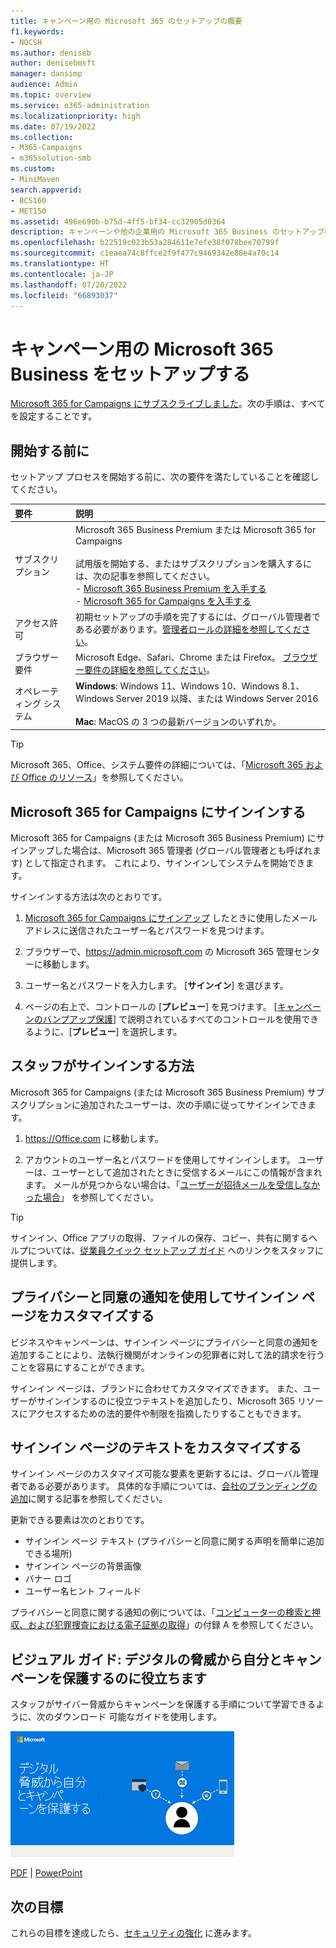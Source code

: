```yaml
---
title: キャンペーン用の Microsoft 365 のセットアップの概要
f1.keywords:
- NOCSH
ms.author: deniseb
author: denisebmsft
manager: dansimp
audience: Admin
ms.topic: overview
ms.service: o365-administration
ms.localizationpriority: high
ms.date: 07/19/2022
ms.collection:
- M365-Campaigns
- m365solution-smb
ms.custom:
- MiniMaven
search.appverid:
- BCS160
- MET150
ms.assetid: 496e690b-b75d-4ff5-bf34-cc32905d0364
description: キャンペーンや他の企業用の Microsoft 365 Business のセットアップの概要
ms.openlocfilehash: b22519c023b53a284611e7efe38f078bee70799f
ms.sourcegitcommit: c1eaea74c8ffce2f9f477c9469342e88e4a70c14
ms.translationtype: HT
ms.contentlocale: ja-JP
ms.lasthandoff: 07/20/2022
ms.locfileid: "66893037"
---
```

# <a name="setup-for-microsoft-365-business-for-campaigns"></a>キャンペーン用の Microsoft 365 Business をセットアップする

[Microsoft 365 for Campaigns にサブスクライブしました](get-microsoft-365-campaigns.md)。次の手順は、すべてを設定することです。

## <a name="before-you-begin"></a>開始する前に

セットアップ プロセスを開始する前に、次の要件を満たしていることを確認してください。

| 要件 | 説明 |
|:---|:---|
| サブスクリプション | Microsoft 365 Business Premium または Microsoft 365 for Campaigns <br/><br/> 試用版を開始する、またはサブスクリプションを購入するには、次の記事を参照してください。 <br/>- [Microsoft 365 Business Premium を入手する](get-microsoft-365-business-premium.md)<br/>- [Microsoft 365 for Campaigns を入手する](get-microsoft-365-campaigns.md) |
| アクセス許可  | 初期セットアップの手順を完了するには、グローバル管理者である必要があります。[管理者ロールの詳細を参照してください](../admin/add-users/about-admin-roles.md)。 |
| ブラウザー要件 | Microsoft Edge、Safari、Chrome または Firefox。 [ブラウザー要件の詳細を参照してください](https://www.microsoft.com/microsoft-365/microsoft-365-and-office-resources#coreui-heading-uyetipy)。  |
| オペレーティング システム | **Windows**: Windows 11、Windows 10、Windows 8.1、Windows Server 2019 以降、または Windows Server 2016<br/><br/>**Mac**: MacOS の 3 つの最新バージョンのいずれか。 |

> [!TIP]
> Microsoft 365、Office、システム要件の詳細については、「[Microsoft 365 および Office のリソース](https://www.microsoft.com/microsoft-365/microsoft-365-and-office-resources)」を参照してください。

## <a name="sign-in-to-microsoft-365-for-campaigns"></a>Microsoft 365 for Campaigns にサインインする

Microsoft 365 for Campaigns (または Microsoft 365 Business Premium) にサインアップした場合は、Microsoft 365 管理者 (グローバル管理者とも呼ばれます) として指定されます。 これにより、サインインしてシステムを開始できます。

サインインする方法は次のとおりです。

1. [Microsoft 365 for Campaigns にサインアップ](m365-campaigns-sign-up.md) したときに使用したメール アドレスに送信されたユーザー名とパスワードを見つけます。

2. ブラウザーで、<a href="https://go.microsoft.com/fwlink/p/?linkid=837890" target="_blank"><https://admin.microsoft.com></a> の Microsoft 365 管理センターに移動します。

3. ユーザー名とパスワードを入力します。 [**サインイン**] を選びます。

4. ページの右上で、コントロールの [**プレビュー**] を見つけます。 [[キャンペーンのバンプアップ保護](m365bp-security-overview.md)] で説明されているすべてのコントロールを使用できるように、[**プレビュー**] を選択します。

## <a name="how-your-staff-will-sign-in"></a>スタッフがサインインする方法

Microsoft 365 for Campaigns (または Microsoft 365 Business Premium) サブスクリプションに追加されたユーザーは、次の手順に従ってサインインできます。

1. <a href="https://office.com" target="_blank"><https://Office.com></a> に移動します。

2. アカウントのユーザー名とパスワードを使用してサインインします。 ユーザーは、ユーザーとして追加されたときに受信するメールにこの情報が含まれます。 メールが見つからない場合は、「[ユーザーが招待メールを受信しなかった場合](../admin/simplified-signup/admin-invite-business-standard.md#i-shared-an-email-invite-but-the-user-didnt-receive-the-email)」 を参照してください。

> [!TIP]
> サインイン、Office アプリの取得、ファイルの保存、コピー、共有に関するヘルプについては、[従業員クイック セットアップ ガイド](../admin/setup/employee-quick-setup.md) へのリンクをスタッフに提供します。

## <a name="customize-your-sign-in-page-with-a-privacy-and-consent-notice"></a>プライバシーと同意の通知を使用してサインイン ページをカスタマイズする

ビジネスやキャンペーンは、サインイン ページにプライバシーと同意の通知を追加することにより、法執行機関がオンラインの犯罪者に対して法的請求を行うことを容易にすることができます。

サインイン ページは、ブランドに合わせてカスタマイズできます。 また、ユーザーがサインインするのに役立つテキストを追加したり、Microsoft 365 リソースにアクセスするための法的要件や制限を指摘したりすることもできます。

## <a name="customize-the-text-on-your-sign-in-page"></a>サインイン ページのテキストをカスタマイズする

サインイン ページのカスタマイズ可能な要素を更新するには、グローバル管理者である必要があります。 具体的な手順については、[会社のブランディングの追加](/azure/active-directory/fundamentals/customize-branding)に関する記事を参照してください。

更新できる要素は次のとおりです。

- サインイン ページ テキスト (プライバシーと同意に関する声明を簡単に追加できる場所)
- サインイン ページの背景画像
- バナー ロゴ
- ユーザー名ヒント フィールド

プライバシーと同意に関する通知の例については、「[コンピューターの検索と押収、および犯罪捜査における電子証拠の取得](https://www.justice.gov/sites/default/files/criminal-ccips/legacy/2015/01/14/ssmanual2009.pdf)」の付録 A を参照してください。

## <a name="visual-guide-help-protect-yourself-and-your-campaign-from-digital-threats"></a>ビジュアル ガイド: デジタルの脅威から自分とキャンペーンを保護するのに役立ちます

スタッフがサイバー脅威からキャンペーンを保護する手順について学習できるように、次のダウンロード 可能なガイドを使用します。

[![キャンペーン情報グラフィックを保護するためのセキュリティで保護された画像。](../media/M365-Campaigns-WhatCanUsersDoToSecure-358x201.png)](https://download.microsoft.com/download/f/c/5/fc58bc0c-773a-4ac8-a232-6f986f61ef58/M365CampaignsWhatCanUsersDoToSecure.pdf)

[PDF](https://download.microsoft.com/download/f/c/5/fc58bc0c-773a-4ac8-a232-6f986f61ef58/M365CampaignsWhatCanUsersDoToSecure.pdf) | [PowerPoint](https://download.microsoft.com/download/f/c/5/fc58bc0c-773a-4ac8-a232-6f986f61ef58/M365CampaignsWhatCanUsersDoToSecure.pptx)

## <a name="next-objective"></a>次の目標

これらの目標を達成したら、[セキュリティの強化](m365bp-security-overview.md) に進みます。
